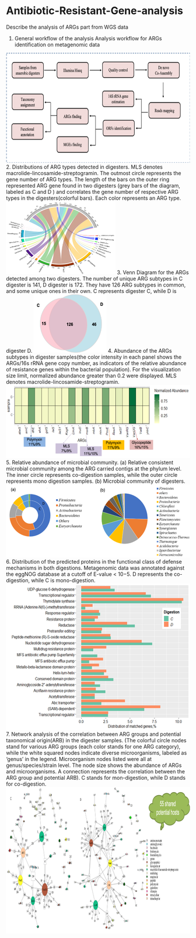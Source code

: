 # Antibiotic-Resistant-Gene-analysis
Describe the analysis of ARGs part from WGS data 
1. General workflow of the analysis
Analysis workflow for ARGs identification on metagenomic data
<img src="Figure/Figure1_workflow.png" width=600 height=300>
2. Distributions of ARG types detected in digesters. MLS denotes macrolide-lincosamide-streptogramin. The outmost circle represents the gene number of ARG types. The length of the bars on the outer ring represented ARG gene found in two digesters (grey bars of the diagram, labeled as C and D ) and correlates the gene number of respective ARG types in the digesters(colorful bars). Each color represents an ARG type. 
<img src="Figure/Figure2_ciscoplot.png" width=300 height=200>
3. Venn Diagram for the ARGs detected among two digesters. The number of unique ARG subtypes in C digester is 141, D digester is 172. They have 126 ARG subtypes in common, and some unique ones in their own. C represents digester C, while D is digester D.
<img src="Figure/Figure3_venndiagram.png" width=200 height=160>
4. Abundance of the ARGs subtypes in digester samples(the color intensity in each panel shows the ARGs/16s rRNA gene copy number, as indicators of the relative abundance of resistance genes within the bacterial population). For the visualization size limit, normalized abundance  greater than 0.2 were displayed. MLS denotes macrolide-lincosamide-streptogramin. 
<img src="Figure/Figure4_heatmap.png" width=600 height=200>
5. Relative abundance of microbial community. (a) Relative consistent microbial community among the ARG carried contigs at the phylum level. The inner circle represents co-digestion samples, while the outer circle represents mono digestion samples.  (b) Microbial community of digesters.
<img src="Figure/Figure5_contrast.png" width=600 height=200>
6. Distribution of the predicted proteins in the functional class of defense mechanisms in both digestions. Metagenomic data was annotated against the eggNOG database at a cutoff of E-value < 10−5. D represents the co-digestion, while C is mono-digestion.
<img src="Figure/Figure6_eggNOGgene.png" width=800 height=400>
7. Network analysis of the correlation between ARG groups and potential taxonomical origin(ARB) in the digester samples. (The colorful circle nodes stand for various ARG groups (each color stands for one ARG category), while the white squared nodes indicate diverse microorganisms, labeled as ‘genus’ in the legend. Microorganism nodes listed were all at genus/species/strain level. The node size shows the abundance of ARGs and microorganisms. A connection represents the correlation between the ARG group and potential ARB). C stands for mon-digestion, while D stands for co-digestion.
<img src="Figure/Figure7_network.png" width=900 height=400>
